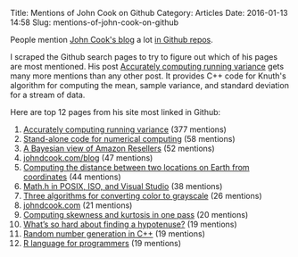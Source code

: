 Title: Mentions of John Cook on Github
Category: Articles
Date: 2016-01-13 14:58
Slug: mentions-of-john-cook-on-github


People mention [John Cook's blog](http://www.johndcook.com) a lot [in Github repos](https://github.com/search?q=johndcook.com&type=Code&utf8=%E2%9C%93).

I scraped the Github search pages to try to figure out which of his pages are most mentioned. His post [Accurately computing running variance](http://www.johndcook.com/blog/standard_deviation) gets many more mentions than any other post. It provides C++ code for Knuth's algorithm for computing the mean, sample variance, and standard deviation for a stream of data.

Here are top 12 pages from his site most linked in Github:

1. [Accurately computing running variance](http://www.johndcook.com/blog/standard_deviation) (377 mentions)
2. [Stand-alone code for numerical computing](http://www.johndcook.com/stand_alone_code.html) (58 mentions)
3. [A Bayesian view of Amazon Resellers](http://www.johndcook.com/blog/2011/09/27/bayesian-amazon) (52 mentions)
4. [johndcook.com/blog](http://www.johndcook.com/blog) (47 mentions)
5. [Computing the distance between two locations on Earth from coordinates](http://www.johndcook.com/python_longitude_latitude.html) (44 mentions)
6. [Math.h in POSIX, ISO, and Visual Studio](http://www.johndcook.com/math_h.html) (38 mentions)
7. [Three algorithms for converting color to grayscale](http://www.johndcook.com/blog/2009/08/24/algorithms-convert-color-grayscale) (26 mentions)
8. [johndcook.com](http://www.johndcook.com) (21 mentions)
9. [Computing skewness and kurtosis in one pass](http://www.johndcook.com/blog/skewness_kurtosis) (20 mentions)
10. [What’s so hard about finding a hypotenuse?](http://www.johndcook.com/blog/2010/06/02/whats-so-hard-about-finding-a-hypotenuse) (19 mentions)
11. [Random number generation in C++](http://www.johndcook.com/simplerng.cpp) (19 mentions)
12. [R language for programmers](http://www.johndcook.com/r_language_for_programmers.html) (19 mentions)